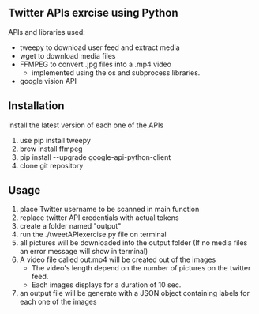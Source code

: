 Twitter APIs exrcise using Python
------------------------------------

APIs and libraries used:
- tweepy to download user feed and extract media
- wget to download media files
- FFMPEG to convert .jpg files into a .mp4 video
    - implemented using the os and subprocess libraries. 
 - google vision API


Installation
------------
install the latest version of each one of the APIs
1) use pip install tweepy
2) brew install ffmpeg
3) pip install --upgrade google-api-python-client
3) clone git repository

Usage
------------
1) place Twitter username to be scanned in main function
2) replace twitter API credentials with actual tokens
4) create a folder named "output"
3) run the ./tweetAPIexercise.py file on terminal
4) all pictures will be downloaded into the output folder (If no media files an error message will show in terminal)
5) A video file called out.mp4 will be created out of the images
    - The video's length depend on the number of pictures on the twitter feed. 
    - Each images displays for a duration of 10 sec. 
6) an output file will be generate with a JSON object containing labels for each one of the images
